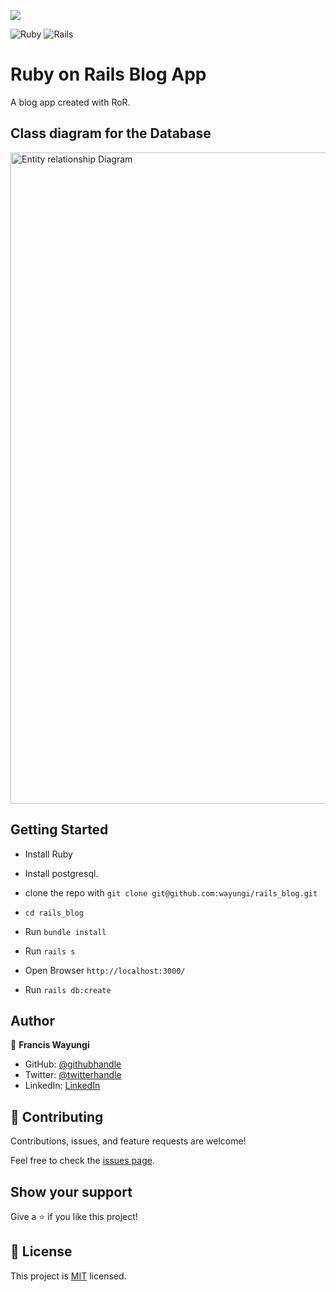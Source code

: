 ![](https://img.shields.io/badge/Microverse-blueviolet)

![Ruby](https://img.shields.io/badge/ruby-%23CC342D.svg?style=for-the-badge&logo=ruby&logoColor=white) ![Rails](https://img.shields.io/badge/rails-%23CC0000.svg?style=for-the-badge&logo=ruby-on-rails&logoColor=white)
# Ruby on Rails Blog App
A blog app created with RoR.

## Class diagram for the Database
<img width="1042" alt="Entity relationship Diagram" src="https://user-images.githubusercontent.com/48546992/196545579-b77b7d31-f8e2-421d-9db4-9d705bec701b.png">



## Getting Started
- Install  Ruby
- Install postgresql.
- clone the repo with  `git clone git@github.com:wayungi/rails_blog.git`

- `cd rails_blog`
- Run `bundle install`
- Run `rails s`
- Open Browser `http://localhost:3000/`

- Run `rails db:create`

## Author

👤 **Francis Wayungi**

- GitHub: [@githubhandle](https://github.com/wayungi)
- Twitter: [@twitterhandle](https://twitter.com/FrancisWayungi)
- LinkedIn: [LinkedIn](www.linkedin.com/in/francis-wayungi)


## 🤝 Contributing

Contributions, issues, and feature requests are welcome!

Feel free to check the [issues page](https://github.com/Nyame-Wolf/the-blog/issues).

## Show your support

Give a ⭐️ if you like this project!

## 📝 License

This project is [MIT](./MIT.md) licensed.
